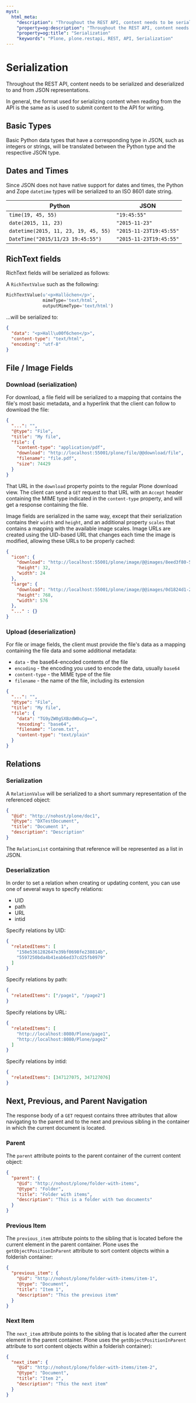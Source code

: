 ```yaml
---
myst:
  html_meta:
    "description": "Throughout the REST API, content needs to be serialized and deserialized to and from JSON representations."
    "property=og:description": "Throughout the REST API, content needs to be serialized and deserialized to and from JSON representations."
    "property=og:title": "Serialization"
    "keywords": "Plone, plone.restapi, REST, API, Serialization"
---
```


# Serialization

Throughout the REST API, content needs to be serialized and deserialized to and from JSON representations.

In general, the format used for serializing content when reading from the API is the same as is used to submit content to the API for writing.


## Basic Types

Basic Python data types that have a corresponding type in JSON, such as integers or strings, will be translated between the Python type and the respective JSON type.


## Dates and Times

Since JSON does not have native support for dates and times, the Python and Zope `datetime` types will be serialized to an ISO 8601 date string.

| Python                               | JSON                    |
| ------------------------------------ | ----------------------- |
| `time(19, 45, 55)`                   | `"19:45:55"`            |
| `date(2015, 11, 23)`                 | `"2015-11-23"`          |
| `datetime(2015, 11, 23, 19, 45, 55)` | `"2015-11-23T19:45:55"` |
| `DateTime("2015/11/23 19:45:55")`    | `"2015-11-23T19:45:55"` |


## RichText fields

RichText fields will be serialized as follows:

A `RichTextValue` such as the following:

```python
RichTextValue(u'<p>Hallöchen</p>',
              mimeType='text/html',
              outputMimeType='text/html')
```

…will be serialized to:

```json
{
  "data": "<p>Hall\u00f6chen</p>",
  "content-type": "text/html",
  "encoding": "utf-8"
}
```


## File / Image Fields


### Download (serialization)

For download, a file field will be serialized to a mapping that contains the file's most basic metadata, and a hyperlink that the client can follow to download the file:

```json
{
  "...": "",
  "@type": "File",
  "title": "My file",
  "file": {
    "content-type": "application/pdf",
    "download": "http://localhost:55001/plone/file/@@download/file",
    "filename": "file.pdf",
    "size": 74429
  }
}
```

That URL in the `download` property points to the regular Plone download view.
The client can send a `GET` request to that URL with an `Accept` header containing the MIME type indicated in the `content-type` property, and will get a response containing the file.

Image fields are serialized in the same way, except that their serialization contains their `width` and `height`, and an additional property `scales` that contains a mapping with the available image scales.
Image URLs are created using the UID-based URL that changes each time the image is modified, allowing these URLs to be properly cached:

```json
{
  "icon": {
    "download": "http://localhost:55001/plone/image/@@images/8eed3f80-5e1f-4115-85b8-650a10a6ca84.png",
    "height": 32,
    "width": 24
  },
  "large": {
    "download": "http://localhost:55001/plone/image/@@images/0d1824d1-2672-4b62-9277-aeb220d3bf15.png",
    "height": 768,
    "width": 576
  },
  "..." : {}
}
```

### Upload (deserialization)

For file or image fields, the client must provide the file's data as a mapping containing the file data and some additional metadata:

- `data` - the base64-encoded contents of the file
- `encoding` - the encoding you used to encode the data, usually `base64`
- `content-type` - the MIME type of the file
- `filename` - the name of the file, including its extension

```json
{
  "...": "",
  "@type": "File",
  "title": "My file",
  "file": {
    "data": "TG9yZW0gSXBzdW0uCg==",
    "encoding": "base64",
    "filename": "lorem.txt",
    "content-type": "text/plain"
  }
}
```


## Relations


### Serialization

A `RelationValue` will be serialized to a short summary representation of the referenced object:

```json
{
  "@id": "http://nohost/plone/doc1",
  "@type": "DXTestDocument",
  "title": "Document 1",
  "description": "Description"
}
```

The `RelationList` containing that reference will be represented as a list in JSON.


### Deserialization

In order to set a relation when creating or updating content, you can use one of several ways to specify relations:

- UID
- path
- URL
- intid


Specify relations by UID:

```json
{
  "relatedItems": [
    "158e5361282647e39bf0698fe238814b",
    "5597250bda4b41eab6ed37cd25fb0979"
  ]
}
```

Specify relations by path:

```json
{
  "relatedItems": ["/page1", "/page2"]
}
```

Specify relations by URL:

```json
{
  "relatedItems": [
    "http://localhost:8080/Plone/page1",
    "http://localhost:8080/Plone/page2"
  ]
}
```

Specify relations by intid:

```json
{
  "relatedItems": [347127075, 347127076]
}
```


## Next, Previous, and Parent Navigation

The response body of a `GET` request contains three attributes that allow navigating to the parent and to the next and previous sibling in the container in which the current document is located.


### Parent

The `parent` attribute points to the parent container of the current content object:

```json
{
  "parent": {
    "@id": "http://nohost/plone/folder-with-items",
    "@type": "Folder",
    "title": "Folder with items",
    "description": "This is a folder with two documents"
  }
}
```


### Previous Item

The `previous_item` attribute points to the sibling that is located before the current element in the parent container.
Plone uses the `getObjectPositionInParent` attribute to sort content objects within a folderish container:

```json
{
  "previous_item": {
    "@id": "http://nohost/plone/folder-with-items/item-1",
    "@type": "Document",
    "title": "Item 1",
    "description": "This the previous item"
  }
}
```

### Next Item

The `next_item` attribute points to the sibling that is located after the current element in the parent container.
Plone uses the `getObjectPositionInParent` attribute to sort content objects within a folderish container):

```json
{
  "next_item": {
    "@id": "http://nohost/plone/folder-with-items/item-2",
    "@type": "Document",
    "title": "Item 2",
    "description": "This the next item"
  }
}
```
